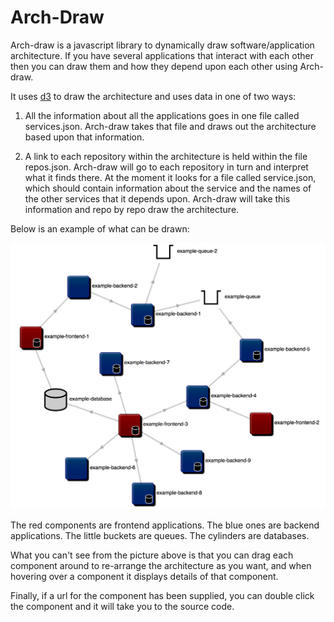 Arch-Draw
=========

Arch-draw is a javascript library to dynamically draw software/application architecture. If you have several applications that interact with each other then you can draw them and how they depend upon each other using Arch-draw.  

It uses [d3](http://d3js.org/) to draw the architecture and uses data in one of two ways:

1. All the information about all the applications goes in one file called services.json. Arch-draw takes that file and draws out the architecture based upon that information.

2. A link to each repository within the architecture is held within the file repos.json. Arch-draw will go to each repository in turn and interpret what it finds there. At the moment it looks for a file called service.json, which should contain information about the service and the names of the other services that it depends upon. Arch-draw will take this information and repo by repo draw the architecture.

Below is an example of what can be drawn:

![Example 1](screenshots/arch-example-1.png)

The red components are frontend applications.
The blue ones are backend applications.
The little buckets are queues.
The cylinders are databases.

What you can't see from the picture above is that you can drag each component around to re-arrange the architecture as you want, and when hovering over a component it displays details of that component.

Finally, if a url for the component has been supplied, you can double click the component and it will take you to the source code.
